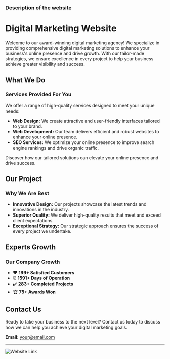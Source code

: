 ### Description of the website
#  Digital Marketing Website

Welcome to our award-winning digital marketing agency! We specialize in providing comprehensive digital marketing solutions to enhance your business's online presence and drive growth. With our tailor-made strategies, we ensure excellence in every project to help your business achieve greater visibility and success.

## What We Do

### Services Provided For You

We offer a range of high-quality services designed to meet your unique needs:

- **Web Design:** We create attractive and user-friendly interfaces tailored to your brand.
- **Web Development:** Our team delivers efficient and robust websites to enhance your online presence.
- **SEO Services:** We optimize your online presence to improve search engine rankings and drive organic traffic.

Discover how our tailored solutions can elevate your online presence and drive success.

## Our Project

### Why We Are Best

- **Innovative Design:** Our projects showcase the latest trends and innovations in the industry.
- **Superior Quality:** We deliver high-quality results that meet and exceed client expectations.
- **Exceptional Strategy:** Our strategic approach ensures the success of every project we undertake.

## Experts Growth

### Our Company Growth

- ❤️ **199+ Satisfied Customers**
- ⏰ **1591+ Days of Operation**
- ✔️ **283+ Completed Projects**
- 🏆 **75+ Awards Won**

## Contact Us

Ready to take your business to the next level? Contact us today to discuss how we can help you achieve your digital marketing goals.

**Email:** [your@email.com](mailto:abinbenny173@gmail.com)  

---

![Website Link]()
